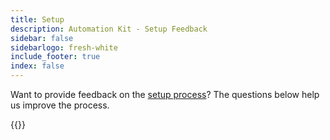 ```yaml
---
title: Setup
description: Automation Kit - Setup Feedback
sidebar: false
sidebarlogo: fresh-white
include_footer: true
index: false
---
```


Want to provide feedback on the [setup process](/get-started/setup)? The questions below help us improve the process.

{{<questions name="/content/en-us/get-started/setup-feedback.json" completed="Thank you for completing setup steps" showNavigationButtons=true >}}
